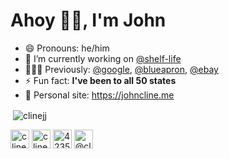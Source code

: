 # Ahoy 👋🏻, I'm John

- 😄  Pronouns: he/him
- 🔭  I’m currently working on [@shelf-life](getshelflife.io)
- 👨🏻‍💻  Previously: [@google](https://google.com/keep), [@blueapron](https://www.blueapron.com/), [@ebay](https://www.ebay.com)
- ⚡  Fun fact: **I've been to all 50 states**
- 🏡  Personal site: https://johncline.me

<p>&nbsp;<img align="center" src="https://github-readme-stats.vercel.app/api?username=clinejj&show_icons=true" alt="clinejj" /></p>

<p>
<a href="https://twitter.com/clinejj" target="blank"><img align="center" src="https://cdn.jsdelivr.net/npm/simple-icons@3.0.1/icons/twitter.svg" alt="clinejj" height="30" width="30" /></a>
<a href="https://linkedin.com/in/clinejj" target="blank"><img align="center" src="https://cdn.jsdelivr.net/npm/simple-icons@3.0.1/icons/linkedin.svg" alt="clinejj" height="30" width="30" /></a>
<a href="https://stackoverflow.com/users/423599" target="blank"><img align="center" src="https://cdn.jsdelivr.net/npm/simple-icons@3.0.1/icons/stackoverflow.svg" alt="423599" height="30" width="30" /></a>
<a href="https://medium.com/@clinejj" target="blank"><img align="center" src="https://cdn.jsdelivr.net/npm/simple-icons@3.0.1/icons/medium.svg" alt="@clinejj" height="30" width="30" /></a>
</p>
